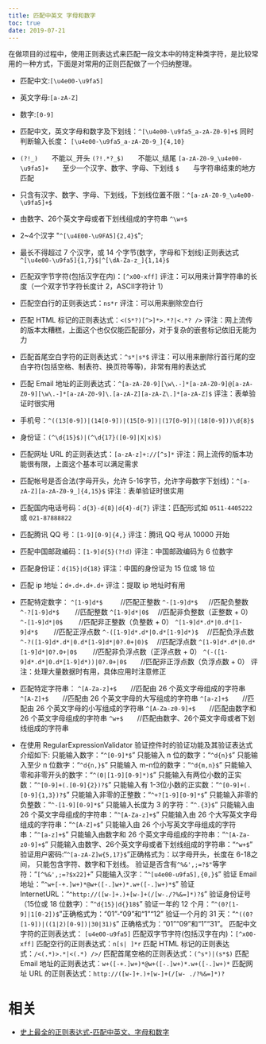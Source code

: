```yaml
---
title: 匹配中英文 字母和数字
toc: true
date: 2019-07-21
---
```

在做项目的过程中，使用正则表达式来匹配一段文本中的特定种类字符，是比较常用的一种方式，下面是对常用的正则匹配做了一个归纳整理。

- 匹配中文:`[\u4e00-\u9fa5]`
- 英文字母:`[a-zA-Z]`
- 数字:`[0-9]`
- 匹配中文，英文字母和数字及下划线：`^[\u4e00-\u9fa5_a-zA-Z0-9]+$`
同时判断输入长度：
`[\u4e00-\u9fa5_a-zA-Z0-9_]{4,10}`
- `(?!_)`　　不能以`_`开头
`(?!.*?_$)`　　不能以`_`结尾
`[a-zA-Z0-9_\u4e00-\u9fa5]+`　　至少一个汉字、数字、字母、下划线
`$`　　与字符串结束的地方匹配
- 只含有汉字、数字、字母、下划线，下划线位置不限：`^[a-zA-Z0-9_\u4e00-\u9fa5]+$`
- 由数字、26个英文字母或者下划线组成的字符串 `^\w+$`
- 2~4个汉字 "`^[\u4E00-\u9FA5]{2,4}$`";
- 最长不得超过 7 个汉字，或 14 个字节(数字，字母和下划线)正则表达式 `^[\u4e00-\u9fa5]{1,7}$|^[\dA-Za-z_]{1,14}$`
- 匹配双字节字符(包括汉字在内)：`[^x00-xff]` 评注：可以用来计算字符串的长度（一个双字节字符长度计 2，ASCII字符计 1）
- 匹配空白行的正则表达式：`ns*r` 评注：可以用来删除空白行

- 匹配 HTML 标记的正则表达式：`<(S*?)[^>]*>.*?|<.*? />`
评注：网上流传的版本太糟糕，上面这个也仅仅能匹配部分，对于复杂的嵌套标记依旧无能为力

- 匹配首尾空白字符的正则表达式：`^s*|s*$`
评注：可以用来删除行首行尾的空白字符(包括空格、制表符、换页符等等)，非常有用的表达式

- 匹配 Email 地址的正则表达式：`^[a-zA-Z0-9][\w\.-]*[a-zA-Z0-9]@[a-zA-Z0-9][\w\.-]*[a-zA-Z0-9]\.[a-zA-Z][a-zA-Z\.]*[a-zA-Z]$` 评注：表单验证时很实用

- 手机号：`^((13[0-9])|(14[0-9])|(15[0-9])|(17[0-9])|(18[0-9]))\d{8}$`

- 身份证：`(^\d{15}$)|(^\d{17}([0-9]|X|x)$)`

- 匹配网址 URL 的正则表达式：`[a-zA-z]+://[^s]*`
评注：网上流传的版本功能很有限，上面这个基本可以满足需求

- 匹配帐号是否合法(字母开头，允许 5-16字节，允许字母数字下划线)：`^[a-zA-Z][a-zA-Z0-9_]{4,15}$`
评注：表单验证时很实用


- 匹配国内电话号码：`d{3}-d{8}|d{4}-d{7}`
评注：匹配形式如 `0511-4405222` 或 `021-87888822`

- 匹配腾讯 QQ 号：`[1-9][0-9]{4,}`
评注：腾讯 QQ 号从 10000 开始

- 匹配中国邮政编码：`[1-9]d{5}(?!d)`
评注：中国邮政编码为 6 位数字

- 匹配身份证：`d{15}|d{18}`
评注：中国的身份证为 15 位或 18 位

- 匹配 ip 地址：`d+.d+.d+.d+`
评注：提取 ip 地址时有用


- 匹配特定数字：
`^[1-9]d*$`　 　 //匹配正整数
`^-[1-9]d*$` 　 //匹配负整数
`^-?[1-9]d*$`　　 //匹配整数
`^[1-9]d*|0$`　 //匹配非负整数（正整数 + 0）
`^-[1-9]d*|0$`　　 //匹配非正整数（负整数 + 0）
`^[1-9]d*.d*|0.d*[1-9]d*$`　　 //匹配正浮点数
`^-([1-9]d*.d*|0.d*[1-9]d*)$`　 //匹配负浮点数
`^-?([1-9]d*.d*|0.d*[1-9]d*|0?.0+|0)$`　 //匹配浮点数
`^[1-9]d*.d*|0.d*[1-9]d*|0?.0+|0$`　　 //匹配非负浮点数（正浮点数 + 0）
`^(-([1-9]d*.d*|0.d*[1-9]d*))|0?.0+|0$`　　//匹配非正浮点数（负浮点数 + 0）
评注：处理大量数据时有用，具体应用时注意修正


- 匹配特定字符串：
`^[A-Za-z]+$`　　//匹配由 26 个英文字母组成的字符串
`^[A-Z]+$`　　//匹配由 26 个英文字母的大写组成的字符串
`^[a-z]+$`　　//匹配由 26 个英文字母的小写组成的字符串
`^[A-Za-z0-9]+$`　　//匹配由数字和 26 个英文字母组成的字符串
`^w+$`　　//匹配由数字、26个英文字母或者下划线组成的字符串

- 在使用 RegularExpressionValidator 验证控件时的验证功能及其验证表达式介绍如下:
只能输入数字：“`^[0-9]*$`”
只能输入 n 位的数字：“`^d{n}$`”
只能输入至少 n 位数字：“`^d{n,}$`”
只能输入 m-n位的数字：“`^d{m,n}$`”
只能输入零和非零开头的数字：“`^(0|[1-9][0-9]*)$`”
只能输入有两位小数的正实数：“`^[0-9]+(.[0-9]{2})?$`”
只能输入有 1-3位小数的正实数：“`^[0-9]+(.[0-9]{1,3})?$`”
只能输入非零的正整数：“`^+?[1-9][0-9]*$`”
只能输入非零的负整数：“`^-[1-9][0-9]*$`”
只能输入长度为 3 的字符：“`^.{3}$`”
只能输入由 26 个英文字母组成的字符串：“`^[A-Za-z]+$`”
只能输入由 26 个大写英文字母组成的字符串：“`^[A-Z]+$`”
只能输入由 26 个小写英文字母组成的字符串：“`^[a-z]+$`”
只能输入由数字和 26 个英文字母组成的字符串：“`^[A-Za-z0-9]+$`”
只能输入由数字、26个英文字母或者下划线组成的字符串：“`^w+$`”
验证用户密码:“`^[a-zA-Z]w{5,17}$`”正确格式为：以字母开头，长度在 6-18之间，
只能包含字符、数字和下划线。
验证是否含有`^%&',;=?$"`等字符：“`[^%&',;=?$x22]+`”
只能输入汉字：“`^[u4e00-u9fa5],{0,}$`”
验证 Email 地址：“`^w+[-+.]w+)*@w+([-.]w+)*.w+([-.]w+)*$`”
验证 InternetURL：“`^http://([w-]+.)+[w-]+(/[w-./?%&=]*)?$`”
验证身份证号（15位或 18 位数字）：“`^d{15}|d{}18$`”
验证一年的 12 个月：“`^(0?[1-9]|1[0-2])$`”正确格式为：“01”-“09”和“1”“12”
验证一个月的 31 天：“`^((0?[1-9])|((1|2)[0-9])|30|31)$`”
正确格式为：“01”“09”和“1”“31”。
匹配中文字符的正则表达式： `[u4e00-u9fa5]`
匹配双字节字符(包括汉字在内)：`[^x00-xff]`
匹配空行的正则表达式：`n[s| ]*r`
匹配 HTML 标记的正则表达式：`/<(.*)>.*|<(.*) />/`
匹配首尾空格的正则表达式：`(^s*)|(s*$)`
匹配 Email 地址的正则表达式：`w+([-+.]w+)*@w+([-.]w+)*.w+([-.]w+)*`
匹配网址 URL 的正则表达式：`http://([w-]+.)+[w-]+(/[w- ./?%&=]*)?`




# 相关

- [史上最全的正则表达式-匹配中英文、字母和数字](https://blog.csdn.net/qq_28633249/article/details/77686976)
